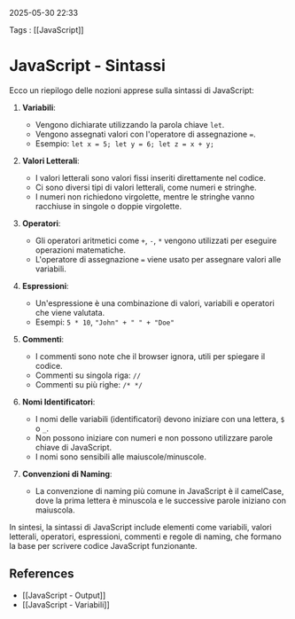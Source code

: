 2025-05-30 22:33

Tags : [[JavaScript]]
 
# JavaScript - Sintassi

Ecco un riepilogo delle nozioni apprese sulla sintassi di JavaScript:

1. **Variabili**:
   - Vengono dichiarate utilizzando la parola chiave `let`.
   - Vengono assegnati valori con l'operatore di assegnazione `=`.
   - Esempio: `let x = 5; let y = 6; let z = x + y;`

2. **Valori Letterali**:
   - I valori letterali sono valori fissi inseriti direttamente nel codice.
   - Ci sono diversi tipi di valori letterali, come numeri e stringhe.
   - I numeri non richiedono virgolette, mentre le stringhe vanno racchiuse in singole o doppie virgolette.

3. **Operatori**:
   - Gli operatori aritmetici come `+`, `-`, `*` vengono utilizzati per eseguire operazioni matematiche.
   - L'operatore di assegnazione `=` viene usato per assegnare valori alle variabili.

4. **Espressioni**:
   - Un'espressione è una combinazione di valori, variabili e operatori che viene valutata.
   - Esempi: `5 * 10`, `"John" + " " + "Doe"`

5. **Commenti**:
   - I commenti sono note che il browser ignora, utili per spiegare il codice.
   - Commenti su singola riga: `//`
   - Commenti su più righe: `/* */`

6. **Nomi Identificatori**:
   - I nomi delle variabili (identificatori) devono iniziare con una lettera, `$` o `_`.
   - Non possono iniziare con numeri e non possono utilizzare parole chiave di JavaScript.
   - I nomi sono sensibili alle maiuscole/minuscole.

7. **Convenzioni di Naming**:
   - La convenzione di naming più comune in JavaScript è il camelCase, dove la prima lettera è minuscola e le successive parole iniziano con maiuscola.

In sintesi, la sintassi di JavaScript include elementi come variabili, valori letterali, operatori, espressioni, commenti e regole di naming, che formano la base per scrivere codice JavaScript funzionante.
## References

- [[JavaScript - Output]]
- [[JavaScript - Variabili]]